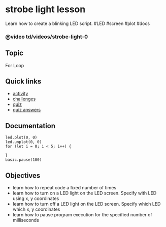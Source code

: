 # strobe light lesson

Learn how to create a blinking LED script. #LED #screen  #plot #docs

### @video td/videos/strobe-light-0

## Topic

For Loop

## Quick links

* [activity](/microbit/lessons/strobe-light/activity)
* [challenges](/microbit/lessons/strobe-light/challenges)
* [quiz](/microbit/lessons/strobe-light/quiz)
* [quiz answers](/microbit/lessons/strobe-light/quiz-answers)

## Documentation

```docs
led.plot(0, 0)
led.unplot(0, 0)
for (let i = 0; i < 5; i++) {

}
basic.pause(100)

```

## Objectives

* learn how to repeat code a fixed number of times
* learn how to turn on a LED light on the LED screen. Specify with LED using x, y coordinates
* learn how to turn off a LED light on the LED screen. Specify which LED which x, y coordinates
* learn how to pause program execution for the specified number of milliseconds
